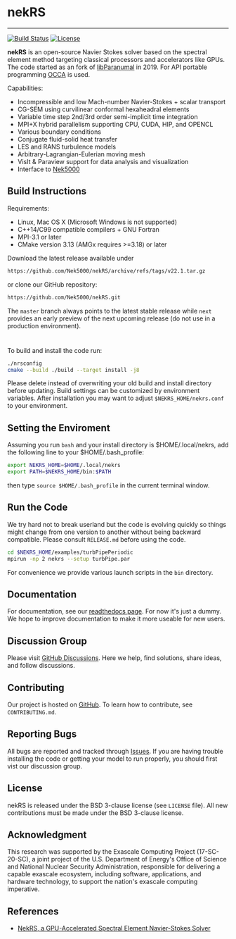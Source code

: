 # nekRS

-----------------

[![Build Status](https://travis-ci.com/Nek5000/nekRS.svg?branch=master)](https://travis-ci.com/Nek5000/nekRS)
[![License](https://img.shields.io/badge/License-BSD%203--Clause-orange.svg)](https://opensource.org/licenses/BSD-3-Clause)

**nekRS** is an open-source Navier Stokes solver based on the spectral element method targeting classical processors and accelerators like GPUs. The code started as an fork of [libParanumal](https://github.com/paranumal/libparanumal) in 2019. For API portable programming [OCCA](https://github.com/libocca/occa) is used.  

Capabilities:

* Incompressible and low Mach-number Navier-Stokes + scalar transport 
* CG-SEM using curvilinear conformal hexaheadral elements 
* Variable time step 2nd/3rd order semi-implicit time integration
* MPI+X hybrid parallelism supporting CPU, CUDA, HIP, and OPENCL
* Various boundary conditions
* Conjugate fluid-solid heat transfer
* LES and RANS turbulence models
* Arbitrary-Lagrangian-Eulerian moving mesh
* VisIt & Paraview support for data analysis and visualization
* Interface to [Nek5000](https://github.com/Nek5000/Nek5000) 

## Build Instructions

Requirements:
* Linux, Mac OS X (Microsoft Windows is not supported) 
* C++14/C99 compatible compilers + GNU Fortran
* MPI-3.1 or later
* CMake version 3.13 (AMGx requires >=3.18) or later 

Download the latest release available under

```sh
https://github.com/Nek5000/nekRS/archive/refs/tags/v22.1.tar.gz 
```

or clone our GitHub repository:

```sh
https://github.com/Nek5000/nekRS.git
```
The `master` branch always points to the latest stable release while `next`
provides an early preview of the next upcoming release (do not use in a production environment).

#
To build and install the code run:

```sh
./nrsconfig
cmake --build ./build --target install -j8
```
Please delete instead of overwriting your old build and install directory before updating. 
Build settings can be customized by environment variables. 
After installation you may want to adjust `$NEKRS_HOME/nekrs.conf` to your environment.

## Setting the Enviroment

Assuming you run `bash` and your install directory is $HOME/.local/nekrs, 
add the following line to your $HOME/.bash_profile:

```sh
export NEKRS_HOME=$HOME/.local/nekrs
export PATH=$NEKRS_HOME/bin:$PATH
```
then type `source $HOME/.bash_profile` in the current terminal window. 

## Run the Code

We try hard not to break userland but the code is evolving quickly so things might change from one version to another without being backward compatible. Please consult `RELEASE.md` before using the code. 

```sh
cd $NEKRS_HOME/examples/turbPipePeriodic
mpirun -np 2 nekrs --setup turbPipe.par
```
For convenience we provide various launch scripts in the `bin` directory.

## Documentation 
For documentation, see our [readthedocs page](https://nekrs.readthedocs.io/en/latest/). For now it's just a dummy. We hope to improve documentation to make it more useable for new users. 

## Discussion Group
Please visit [GitHub Discussions](https://github.com/Nek5000/nekRS/discussions). Here we help, find solutions, share ideas, and follow discussions.

## Contributing
Our project is hosted on [GitHub](https://github.com/Nek5000/nekRS). To learn how to contribute, see `CONTRIBUTING.md`.

## Reporting Bugs
All bugs are reported and tracked through [Issues](https://github.com/Nek5000/nekRS/issues). If you are having trouble installing the code or getting your model to run properly, you should first vist our discussion group.

## License
nekRS is released under the BSD 3-clause license (see `LICENSE` file). 
All new contributions must be made under the BSD 3-clause license.

## Acknowledgment
This research was supported by the Exascale Computing Project (17-SC-20-SC), 
a joint project of the U.S. Department of Energy's Office of Science and National Nuclear Security 
Administration, responsible for delivering a capable exascale ecosystem, including software, 
applications, and hardware technology, to support the nation's exascale computing imperative.

## References
* [NekRS, a GPU-Accelerated Spectral Element Navier-Stokes Solver](https://arxiv.org/abs/2104.05829) 
